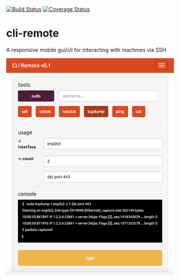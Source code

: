 [![Build Status](https://travis-ci.org/stphivos/cli-remote.svg)](https://travis-ci.org/stphivos/cli-remote)
[![Coverage Status](https://coveralls.io/repos/stphivos/cli-remote/badge.svg?branch=master&service=github)](https://coveralls.io/github/stphivos/cli-remote?branch=master)

# cli-remote
A responsive mobile gui/cli for interacting with machines via SSH

<img src="app/screenshots/remote.png" alt="tcpdump screenshot" width="450" />
